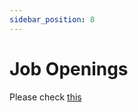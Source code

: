 ```yaml
---
sidebar_position: 8
---
```


# Job Openings

Please check [this](https://www.linkedin.com/company/jdi-ventures-inc/jobs/)
